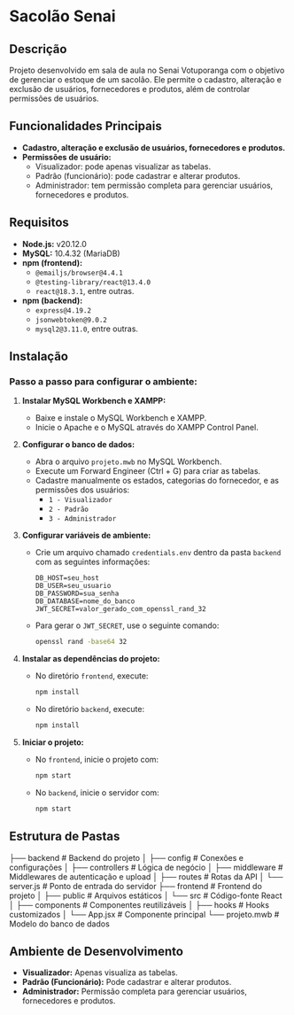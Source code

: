 # Sacolão Senai

## Descrição
Projeto desenvolvido em sala de aula no Senai Votuporanga com o objetivo de gerenciar o estoque de um sacolão. Ele permite o cadastro, alteração e exclusão de usuários, fornecedores e produtos, além de controlar permissões de usuários.

## Funcionalidades Principais
- **Cadastro, alteração e exclusão de usuários, fornecedores e produtos.**
- **Permissões de usuário:**
  - Visualizador: pode apenas visualizar as tabelas.
  - Padrão (funcionário): pode cadastrar e alterar produtos.
  - Administrador: tem permissão completa para gerenciar usuários, fornecedores e produtos.

## Requisitos
- **Node.js:** v20.12.0
- **MySQL:** 10.4.32 (MariaDB)
- **npm (frontend):**
  - `@emailjs/browser@4.4.1`
  - `@testing-library/react@13.4.0`
  - `react@18.3.1`, entre outras.
- **npm (backend):**
  - `express@4.19.2`
  - `jsonwebtoken@9.0.2`
  - `mysql2@3.11.0`, entre outras.

## Instalação
### Passo a passo para configurar o ambiente:

1. **Instalar MySQL Workbench e XAMPP:**
   - Baixe e instale o MySQL Workbench e XAMPP.
   - Inicie o Apache e o MySQL através do XAMPP Control Panel.

2. **Configurar o banco de dados:**
   - Abra o arquivo `projeto.mwb` no MySQL Workbench.
   - Execute um Forward Engineer (Ctrl + G) para criar as tabelas.
   - Cadastre manualmente os estados, categorias do fornecedor, e as permissões dos usuários:
     - `1 - Visualizador`
     - `2 - Padrão`
     - `3 - Administrador`

3. **Configurar variáveis de ambiente:**
   - Crie um arquivo chamado `credentials.env` dentro da pasta `backend` com as seguintes informações:
     ```
     DB_HOST=seu_host
     DB_USER=seu_usuario
     DB_PASSWORD=sua_senha
     DB_DATABASE=nome_do_banco
     JWT_SECRET=valor_gerado_com_openssl_rand_32
     ```
   - Para gerar o `JWT_SECRET`, use o seguinte comando:
     ```bash
     openssl rand -base64 32
     ```

4. **Instalar as dependências do projeto:**
   - No diretório `frontend`, execute:
     ```bash
     npm install
     ```
   - No diretório `backend`, execute:
     ```bash
     npm install
     ```

5. **Iniciar o projeto:**
   - No `frontend`, inicie o projeto com:
     ```bash
     npm start
     ```
   - No `backend`, inicie o servidor com:
     ```bash
     npm start
     ```

## Estrutura de Pastas

├── backend # Backend do projeto 
│ 
├── config # Conexões e configurações 
│ 
├── controllers # Lógica de negócio 
│ 
├── middleware # Middlewares de autenticação e upload 
│ 
├── routes # Rotas da API 
│ 
└── server.js # Ponto de entrada do servidor 
├── frontend # Frontend do projeto 
│ 
├── public # Arquivos estáticos 
│ 
└── src # Código-fonte React 
│ 
├── components # Componentes reutilizáveis 
│ 
├── hooks # Hooks customizados 
│ 
└── App.jsx # Componente principal 
└── projeto.mwb # Modelo do banco de dados


## Ambiente de Desenvolvimento
- **Visualizador:** Apenas visualiza as tabelas.
- **Padrão (Funcionário):** Pode cadastrar e alterar produtos.
- **Administrador:** Permissão completa para gerenciar usuários, fornecedores e produtos.
